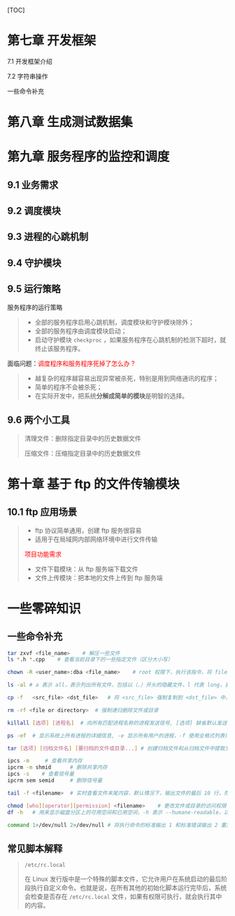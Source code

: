 [TOC]

# 第七章 开发框架

7.1 开发框架介绍

7.2 字符串操作

一些命令补充

# 第八章 生成测试数据集



# 第九章 服务程序的监控和调度

## 9.1 业务需求

## 9.2 调度模块

## 9.3 进程的心跳机制

## 9.4 守护模块

## 9.5 运行策略

服务程序的运行策略

> - 全部的服务程序启用心跳机制，调度模块和守护模块除外；
> - 全部的服务程序由调度模块启动；
> - 启动守护模块 `checkproc` ，如果服务程序在心跳机制的检测下超时，就终止该服务程序。

面临问题：<font color = red>调度程序和服务程序死掉了怎么办 ?</font>

> - 越复杂的程序越容易出现异常被杀死，特别是用到网络通讯的程序；
> - 简单的程序不会被杀死；
> - 在实际开发中，把系统**分解成简单的模块**是明智的选择。

## 9.6 两个小工具

> 清理文件：删除指定目录中的历史数据文件
>
> 压缩文件：压缩指定目录中的历史数据文件

# 第十章 基于 ftp 的文件传输模块

## 10.1 ftp 应用场景

> - ftp 协议简单通用，创建 ftp 服务很容易
> - 适用于在局域网内部网络环境中进行文件传输
>
> <font color= red>项目功能需求</font>
>
> - 文件下载模块：从 ftp 服务端下载文件
> - 文件上传模块：把本地的文件上传到 ftp 服务端



# 一些零碎知识

## 一些命令补充

```bash
tar zxvf <file_name>	# 解压一些文件
ls *.h *.cpp	# 查看当前目录下的一些指定文件（区分大小写）

chown -R <user_name>:dba <file_name>	# root 权限下，执行该指令，将 file_name 的权限赋值给 user_name

ls -al # a 表示 all，表示列出所有文件，包括以（.）开头的隐藏文件，l 代表 long，表示使用长列表格式显示信息，提供更详细的输出

cp -f	<src_file> <dst_file>	# 将 <src_file> 强制复制到 <dst_file> 中，-f 表示强制复制 force

rm -rf <file or directory>	# 强制递归删除文件或目录

killall [选项] [进程名]	# 向所有匹配进程名称的进程发送信号, [选项] 缺省默认发送 SIGTERM(15) 信号，即程序正常退出

ps -ef	# 显示系统上所有进程的详细信息, -e 显示所有用户的进程，-f 使用全格式列表(full format listing), 提供更详细的输出信息

tar [选项] [归档文件名] [要归档的文件或目录...]	# 创建归档文件和从归档文件中提取文件

ipcs -m		# 查看共享内存
ipcrm -m shmid		# 删除共享内存
ipcs -s    # 查看信号量
ipcrm sem semid		# 删除信号量

tail -f <filename>	# 实时查看文件末尾内容，默认情况下，输出文件的最后 10 行，然后持续等待文件更新，并实时显示新增加的内容

chmod [who][operator][permission] <filename>	# 更改文件或目录的访问权限
df -h	# 用来显示磁盘分区上的可用空间和已用空间，-h 表示 --humane-readable，以人类可读的格式显示文件系统大小

command 1>/dev/null 2>/dev/null	# 将执行命令的标准输出 1 和标准错误输出 2 重定向到 /dev/null 中
```

## 常见脚本解释

> `/etc/rc.local`
>
> 在 Linux 发行版中是一个特殊的脚本文件，它允许用户在系统启动的最后阶段执行自定义命令。也就是说，在所有其他的初始化脚本运行完毕后，系统会检查是否存在 `/etc/rc.local` 文件，如果有权限可执行，就会执行其中的内容。
>
> 
